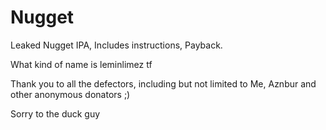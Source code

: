 # Nugget
Leaked Nugget IPA, Includes instructions, Payback.

What kind of name is leminlimez tf

Thank you to all the defectors, including but not limited to Me, Aznbur and other anonymous donators ;)

Sorry to the duck guy